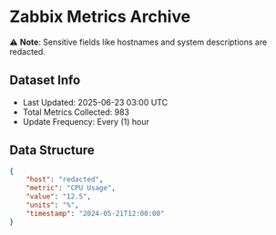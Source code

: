 # Zabbix Metrics Archive

⚠️ **Note**: Sensitive fields like hostnames and system descriptions are redacted.

## Dataset Info
- Last Updated: 2025-06-23 03:00 UTC
- Total Metrics Collected: 983
- Update Frequency: Every (1) hour

## Data Structure
```json
{
    "host": "redacted",
    "metric": "CPU Usage",
    "value": "12.5",
    "units": "%",
    "timestamp": "2024-05-21T12:00:00"
}
```

